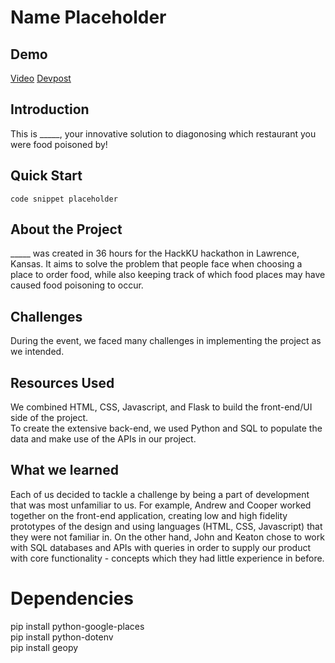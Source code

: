 # Name Placeholder

## Demo  
[Video](url) [Devpost](url)

## Introduction  

This is _____, your innovative solution to diagonosing which restaurant you were food poisoned by!  

## Quick Start 
```code snippet placeholder```  


## About the Project
_____ was created in 36 hours for the HackKU hackathon in Lawrence, Kansas. It aims to solve the problem that people face when choosing a place to order food, while also keeping track of which food places may have caused food poisoning to occur.  

## Challenges 
During the event, we faced many challenges in implementing the project as we intended.  

## Resources Used
We combined HTML, CSS, Javascript, and Flask to build the front-end/UI side of the project.  
To create the extensive back-end, we used Python and SQL to populate the data and make use of the APIs in our project.  

## What we learned
Each of us decided to tackle a challenge by being a part of development that was most unfamiliar to us. For example, Andrew and Cooper worked together on the front-end application, creating low and high fidelity prototypes of the design and using languages (HTML, CSS, Javascript) that they were not familiar in. On the other hand, John and Keaton chose to work with SQL databases and APIs with queries in order to supply our product with core functionality - concepts which they had little experience in before.  

# Dependencies
pip install python-google-places  
pip install python-dotenv  
pip install geopy  
